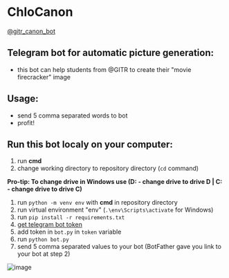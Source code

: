 # ChloCanon
[@gitr_canon_bot](https://t.me/gitr_canon_bot)


## Telegram bot for automatic picture generation:
- this bot can help students from @GITR to create their "movie firecracker" image

## Usage:
- send 5 comma separated words to bot
- profit!

## Run this bot localy on your computer:
1. run **cmd**
1. change working directory to repository directory (`cd` command)

**Pro-tip: To change drive in Windows use (D: - change drive to drive D | C: - change drive to drive C)**
1. run `python -m venv env` with **cmd** in repository directory
1. run virtual environment "env" (`.\env\Scripts\activate` for Windows)
1. run `pip install -r requirements.txt`
2. [get telegram bot token](t.me/BotFather)
3. add token in `bot.py` in `token` variable
4. run `python bot.py`
5. send 5 comma separated values to your bot (BotFather gave you link to your bot at step 2)

![image](https://user-images.githubusercontent.com/48328325/200103222-0cc26067-49af-405d-ae77-e1cea3d4d1a5.png)
